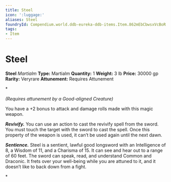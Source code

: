 ```yaml
---
title: Steel
icon: ':luggage:'
aliases: Steel
foundryId: Compendium.world.ddb-eureka-ddb-items.Item.862mEbCbwsxVcBoR
tags:
- Item
---
```


# Steel

**Steel**
_Martialm_
**Type:** Martialm
**Quantity:** 1
**Weight:** 3 lb
**Price:** 30000 gp
**Rarity:** Veryrare
**Attunement:** Requires Attunement

*<div class="item-attunement"><i>(Requires attunement by a Good-aligned Creature)</i><p>You have a +2 bonus to attack and damage rolls made with this magic weapon.

***Revivify.*** You can use an action to cast the revivify spell from the sword. You must touch the target with the sword to cast the spell. Once this property of the weapon is used, it can’t be used again until the next dawn.

***Sentience.*** Steel is a sentient, lawful good longsword with an Intelligence of 8, a Wisdom of 11, and a Charisma of 15. It can see and hear out to a range of 60 feet. The sword can speak, read, and understand Common and Draconic. It frets over your well-being while you are attuned to it, and it doesn’t like to back down from a fight.</p>*